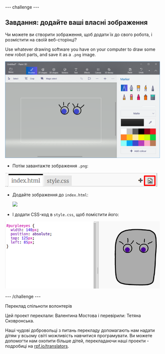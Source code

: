 --- challenge ---

## Завдання: додайте ваші власні зображення

Чи можете ви створити зображення, щоб додати їх до свого робота, і розмістити на своїй веб-сторінці?

Use whatever drawing software you have on your computer to draw some new robot parts, and save it as a `.png` image.

![screenshot](images/robot-eyes-edit.png)

+ Потім завантажте зображення `.png`:

![screenshot](images/robot-image-add.png)

+ Додайте зображення до `index.html`: 

    <img id="purpleeyes" src="purpleeyes.png">
    

+ І додати CSS-код в `style.css`, щоб помістити його:

![screenshot](images/robot-use-purple-eyes.png)

--- /challenge ---

Переклад спільноти волонтерів

Цей проект переклали: Валентина Мостова і перевірили: Тетяна Сковронська.

Наші чудові добровольці з питань перекладу допомагають нам надати дітям у всьому світі можливість навчитися програмувати. Ви можете допомогти нам охопити більше дітей, перекладаючи наші проекти - подробиці на [rpf.io/translators](https://rpf.io/translators).